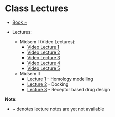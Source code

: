 # Class Lectures

- [Book ~][BookLink]  
- Lectures:  

    - Midsem I (Video Lectures):
        - [Video Lecture 1][vl1]
        - [Video Lecture 2][vl2]
        - [Video Lecture 3][vl3]
        - [Video Lecture 4][vl4]
        - [Video Lecture 5][vl5]
    - Midsem II
        - [Lecture 1][L1] - Homology modelling
        - [Lecture 2][L2] - Docking
        - [Lecture 3][L3] - Receptor based drug design

**Note:**  
- ~ denotes lecture notes are yet not available

[BookLink]: https://docs.google.com/viewer?url=https://raw.githubusercontent.com/RaviRahar/Notes/master/Sem5/BioInformatics/

[vl1]: https://drive.google.com/file/d/1Hc2AS48ql122pguWCXkBa9xEQiZrKG37/view?usp=sharing
[vl2]: https://drive.google.com/file/d/1QkWXmmYFwHtN9Rufi-DTpsSo_vSsrk7B/view?usp=sharing
[vl3]: https://drive.google.com/file/d/1wm70CiiHp3uG872KGFqsvlGm6MxjfaEH/view?usp=sharing
[vl4]: https://drive.google.com/file/d/1Gcm3vsUvpwKA_MA4NcprWH13SLhSL4uU/view?usp=sharing
[vl5]: https://drive.google.com/file/d/1R2jynF1-KiMGCJq8hZMpuFaOuMNYAbwh/view?usp=sharing

[L1]: https://docs.google.com/viewer?url=https://raw.githubusercontent.com/RaviRahar/Notes/master/Sem5/BioInformatics/L1.pdf
[L2]: https://docs.google.com/viewer?url=https://raw.githubusercontent.com/RaviRahar/Notes/master/Sem5/BioInformatics/L2.pdf
[L3]: https://docs.google.com/viewer?url=https://raw.githubusercontent.com/RaviRahar/Notes/master/Sem5/BioInformatics/L3.pdf
